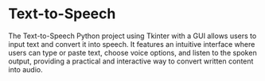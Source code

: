 # Text-to-Speech
The Text-to-Speech Python project using Tkinter with a GUI allows users to input text and convert it into speech. It features an intuitive interface where users can type or paste text, choose voice options, and listen to the spoken output, providing a practical and interactive way to convert written content into audio.

